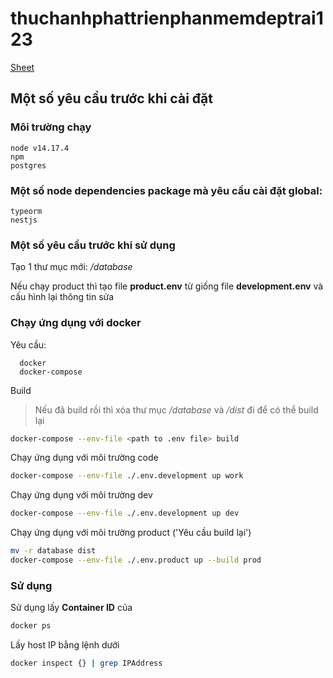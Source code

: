 # thuchanhphattrienphanmemdeptrai123

[Sheet](https://docs.google.com/spreadsheets/d/1X_GFqA3NgNdl1daS5YV_8CiTEk2DpNWf4cdikxENW8o/edit#gid=0)

## Một số yêu cầu trước khi cài đặt

### Môi trường chạy

    node v14.17.4
    npm
    postgres

### Một số node dependencies package mà yêu cầu cài đặt global:

    typeorm
    nestjs


### Một số yêu cầu trước khi sử dụng

Tạo 1 thư mục mới: _/database_

Nếu chạy product thì tạo file **product.env** từ giống file **development.env** và cấu hình lại thông tin sửa  


### Chạy ứng dụng với docker
Yêu cầu:

      docker
      docker-compose

Build

>Nếu đã build rồi thì xóa thư mục _/database_ và _/dist_ đi để có thể build lại

```bash
docker-compose --env-file <path to .env file> build
```

Chạy ứng dụng với môi trường code

```bash
docker-compose --env-file ./.env.development up work
```

Chạy ứng dụng với môi trường dev

```bash
docker-compose --env-file ./.env.development up dev
```

Chạy ứng dụng với môi trường product ('Yêu cầu build lại')

```bash
mv -r database dist
docker-compose --env-file ./.env.product up --build prod
```

### Sử dụng

Sử dụng lấy **Container ID** của

```bash
docker ps
```

Lấy host IP bằng lệnh dưới

```bash
docker inspect {} | grep IPAddress
```

<!-- ## Phần tìm hiểu thêm -->
<!-- ### Request and Response Pipeline -->
<!-- ![Request And Respone Pipeline](images/request_response_pipeline.jpg) -->
